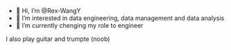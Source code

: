 - 👋 Hi, I’m @Rex-WangY
- 👀 I’m interested in data engineering, data management and data analysis
- 🌱 I’m currently chenging my role to engineer

I also play guitar and trumpte (noob)

<!---
Rex-WangY/Rex-WangY is a ✨ special ✨ repository because its `README.md` (this file) appears on your GitHub profile.
You can click the Preview link to take a look at your changes.
--->
